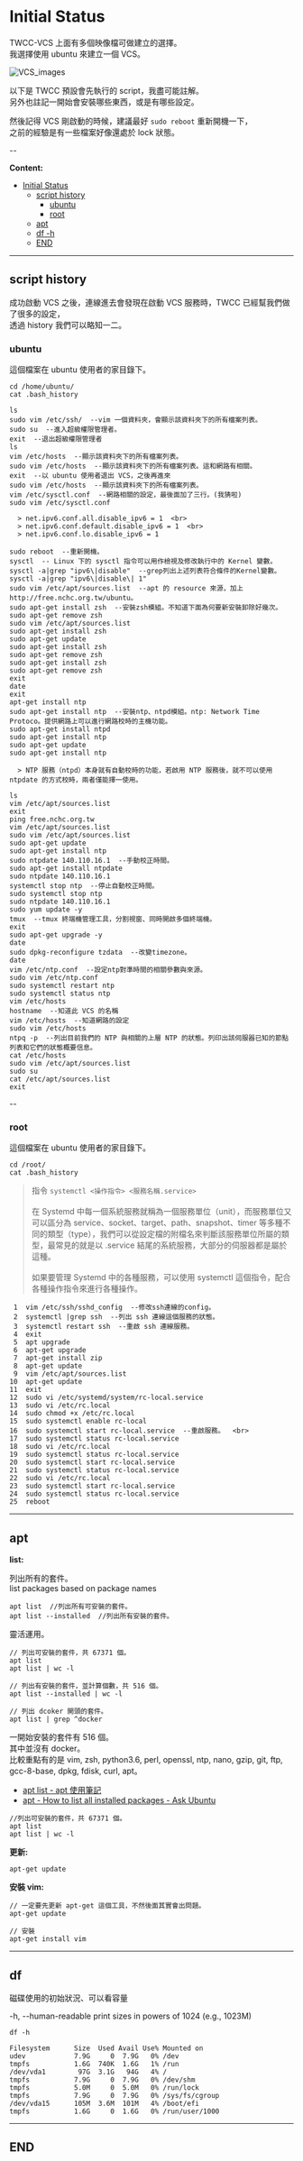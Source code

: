 # Initial Status

TWCC-VCS 上面有多個映像檔可做建立的選擇。  <br>
我選擇使用 ubuntu 來建立一個 VCS。

![VCS_images](./image/VCS_images.jpg)

以下是 TWCC 預設會先執行的 script，我盡可能註解。  <br>
另外也註記一開始會安裝哪些東西，或是有哪些設定。

然後記得 VCS 剛啟動的時候，建議最好 `sudo reboot` 重新開機一下，  <br>
之前的經驗是有一些檔案好像還處於 lock 狀態。

--

**Content:**

<!-- TOC -->

- [Initial Status](#initial-status)
  - [script history](#script-history)
    - [ubuntu](#ubuntu)
    - [root](#root)
  - [apt](#apt)
  - [df -h](#df--h)
  - [END](#end)

<!-- /TOC -->

---

## script history

成功啟動 VCS 之後，連線進去會發現在啟動 VCS 服務時，TWCC 已經幫我們做了很多的設定，  <br>
透過 history 我們可以略知一二。

### ubuntu

這個檔案在 ubuntu 使用者的家目錄下。  <br>

```{bash}
cd /home/ubuntu/
cat .bash_history
```

```{bach}
ls
sudo vim /etc/ssh/  --vim 一個資料夾，會顯示該資料夾下的所有檔案列表。
sudo su  --進入超級權限管理者。
exit  --退出超級權限管理者
ls
vim /etc/hosts  --顯示該資料夾下的所有檔案列表。
sudo vim /etc/hosts  --顯示該資料夾下的所有檔案列表。這和網路有相關。
exit  --以 ubuntu 使用者退出 VCS，之後再進來
sudo vim /etc/hosts  --顯示該資料夾下的所有檔案列表。
vim /etc/sysctl.conf  --網路相關的設定，最後面加了三行。(我猜啦)
sudo vim /etc/sysctl.conf

  > net.ipv6.conf.all.disable_ipv6 = 1  <br>
  > net.ipv6.conf.default.disable_ipv6 = 1  <br>
  > net.ipv6.conf.lo.disable_ipv6 = 1

sudo reboot  --重新開機。
sysctl  -- Linux 下的 sysctl 指令可以用作檢視及修改執行中的 Kernel 變數。
sysctl -a|grep "ipv6\|disable"  --grep列出上述列表符合條件的Kernel變數。
sysctl -a|grep "ipv6\|disable\| 1"
sudo vim /etc/apt/sources.list  --apt 的 resource 來源，加上 http://free.nchc.org.tw/ubuntu。
sudo apt-get install zsh  --安裝zsh模組。不知道下面為何要新安裝卸除好幾次。
sudo apt-get remove zsh
sudo vim /etc/apt/sources.list
sudo apt-get install zsh
sudo apt-get update
sudo apt-get install zsh
sudo apt-get remove zsh
sudo apt-get install zsh
sudo apt-get remove zsh
exit
date
exit
apt-get install ntp
sudo apt-get install ntp  --安裝ntp、ntpd模組。ntp: Network Time Protoco。提供網路上可以進行網路校時的主機功能。
sudo apt-get install ntpd
sudo apt-get install ntp
sudo apt-get update
sudo apt-get install ntp

  > NTP 服務（ntpd）本身就有自動校時的功能，若啟用 NTP 服務後，就不可以使用 ntpdate 的方式校時，兩者僅能擇一使用。

ls
vim /etc/apt/sources.list
exit
ping free.nchc.org.tw
vim /etc/apt/sources.list
sudo vim /etc/apt/sources.list
sudo apt-get update
sudo apt-get install ntp
sudo ntpdate 140.110.16.1  --手動校正時間。
sudo apt-get install ntpdate
sudo ntpdate 140.110.16.1
systemctl stop ntp  --停止自動校正時間。
sudo systemctl stop ntp
sudo ntpdate 140.110.16.1
sudo yum update -y
tmux  --tmux 終端機管理工具，分割視窗、同時開啟多個終端機。
exit
sudo apt-get upgrade -y
date
sudo dpkg-reconfigure tzdata  --改變timezone。
date
vim /etc/ntp.conf  --設定ntp對準時間的相關參數與來源。
sudo vim /etc/ntp.conf
sudo systemctl restart ntp
sudo systemctl status ntp
vim /etc/hosts
hostname  --知道此 VCS 的名稱
vim /etc/hosts  --知道網路的設定
sudo vim /etc/hosts
ntpq -p  --列出目前我們的 NTP 與相關的上層 NTP 的狀態。列印出該伺服器已知的節點列表和它們的狀態概要信息。
cat /etc/hosts
sudo vim /etc/apt/sources.list
sudo su
cat /etc/apt/sources.list
exit
```

--

### root

這個檔案在 ubuntu 使用者的家目錄下。  <br>

```{bash}
cd /root/
cat .bash_history
```

> 指令 `systemctl <操作指令> <服務名稱.service>`  <br>
>  <br>
> 在 Systemd 中每一個系統服務就稱為一個服務單位（unit），而服務單位又可以區分為 service、socket、target、path、snapshot、timer 等多種不同的類型（type），我們可以從設定檔的附檔名來判斷該服務單位所屬的類型，最常見的就是以 .service 結尾的系統服務，大部分的伺服器都是屬於這種。  <br>
>  <br>
> 如果要管理 Systemd 中的各種服務，可以使用 systemctl 這個指令，配合各種操作指令來進行各種操作。

```{bach}
 1  vim /etc/ssh/sshd_config  --修改ssh連線的config。
 2  systemctl |grep ssh  --列出 ssh 連線這個服務的狀態。
 3  systemctl restart ssh  --重啟 ssh 連線服務。
 4  exit
 5  apt upgrade
 6  apt-get upgrade
 7  apt-get install zip
 8  apt-get update
 9  vim /etc/apt/sources.list
10  apt-get update
11  exit
12  sudo vi /etc/systemd/system/rc-local.service
13  sudo vi /etc/rc.local
14  sudo chmod +x /etc/rc.local
15  sudo systemctl enable rc-local
16  sudo systemctl start rc-local.service  --重啟服務。  <br>
17  sudo systemctl status rc-local.service
18  sudo vi /etc/rc.local
19  sudo systemctl status rc-local.service
20  sudo systemctl start rc-local.service
21  sudo systemctl status rc-local.service
22  sudo vi /etc/rc.local
23  sudo systemctl start rc-local.service
24  sudo systemctl status rc-local.service
25  reboot
```

---

## apt

**list:**

列出所有的套件。  <br>
list packages based on package names

```{bash}
apt list  //列出所有可安裝的套件。
apt list --installed  //列出所有安裝的套件。
```

靈活運用。

```{bash}
// 列出可安裝的套件，共 67371 個。
apt list
apt list | wc -l

// 列出有安裝的套件，並計算個數，共 516 個。
apt list --installed | wc -l

// 列出 dcoker 開頭的套件。
apt list | grep ^docker
```

一開始安裝的套件有 516 個。  <br>
其中並沒有 docker。  <br>
比較重點有的是 vim, zsh, python3.6, perl, openssl, ntp, nano, gzip, git, ftp, gcc-8-base, dpkg, fdisk, curl, apt。

- [apt list - apt 使用筆記](https://foreachsam.github.io/book-util-apt/book/content/command/apt/apt-list/)
- [apt - How to list all installed packages - Ask Ubuntu](https://askubuntu.com/questions/17823/how-to-list-all-installed-packages)

```{bash}
//列出可安裝的套件，共 67371 個。
apt list
apt list | wc -l
```

**更新:**

```{bash}
apt-get update
```

**安裝 vim:**

```{bash}
// 一定要先更新 apt-get 這個工具，不然後面其實會出問題。
apt-get update

// 安裝
apt-get install vim
```

---

## df

磁碟使用的初始狀況、可以看容量

-h, --human-readable  print sizes in powers of 1024 (e.g., 1023M)

```{bash}
df -h

Filesystem      Size  Used Avail Use% Mounted on
udev            7.9G     0  7.9G   0% /dev
tmpfs           1.6G  740K  1.6G   1% /run
/dev/vda1        97G  3.1G   94G   4% /
tmpfs           7.9G     0  7.9G   0% /dev/shm
tmpfs           5.0M     0  5.0M   0% /run/lock
tmpfs           7.9G     0  7.9G   0% /sys/fs/cgroup
/dev/vda15      105M  3.6M  101M   4% /boot/efi
tmpfs           1.6G     0  1.6G   0% /run/user/1000
```

---

## END
